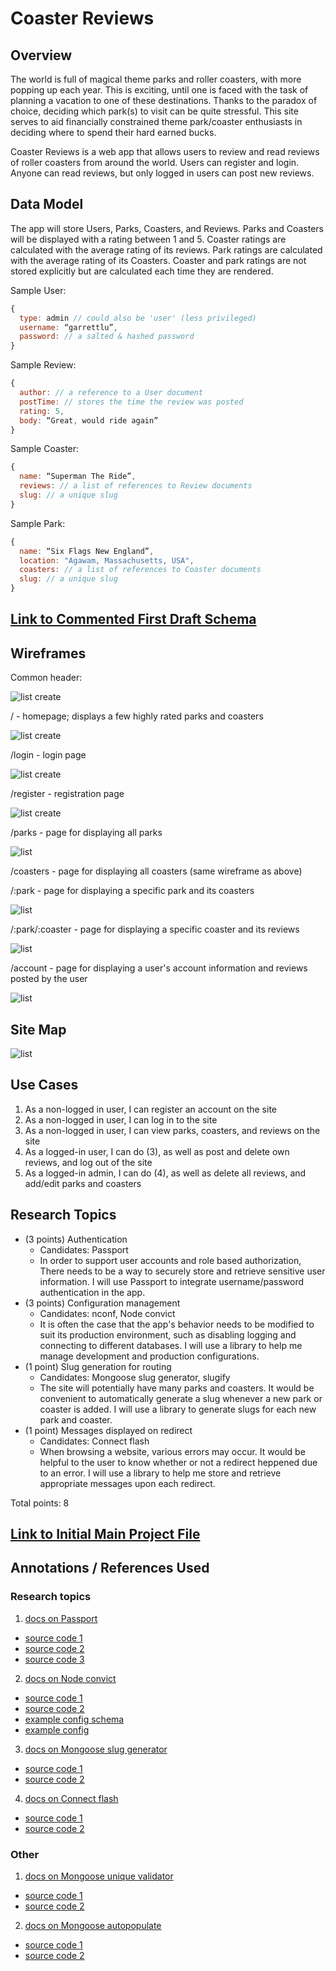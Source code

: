 # Coaster Reviews

## Overview

The world is full of magical theme parks and roller coasters, with more popping up each year. This is exciting, until one is faced with the task of planning a vacation to one of these destinations. Thanks to the paradox of choice, deciding which park(s) to visit can be quite stressful. This site serves to aid financially constrained theme park/coaster enthusiasts in deciding where to spend their hard earned bucks.

Coaster Reviews is a web app that allows users to review and read reviews of roller coasters from around the world. Users can register and login. Anyone can read reviews, but only logged in users can post new reviews.


## Data Model

The app will store Users, Parks, Coasters, and Reviews. Parks and Coasters will be displayed with a rating between 1 and 5. Coaster ratings are calculated with the average rating of its reviews. Park ratings are calculated with the average rating of its Coasters. Coaster and park ratings are not stored explicitly but are calculated each time they are rendered.

Sample User:

```javascript
{
  type: admin // could also be 'user' (less privileged)
  username: “garrettlu”,
  password: // a salted & hashed password
}
```

Sample Review:

```javascript
{
  author: // a reference to a User document
  postTime: // stores the time the review was posted
  rating: 5,
  body: “Great, would ride again”
}
```

Sample Coaster:

```javascript
{
  name: “Superman The Ride”,
  reviews: // a list of references to Review documents
  slug: // a unique slug
}
```

Sample Park:

```javascript
{
  name: “Six Flags New England”,
  location: "Agawam, Massachusetts, USA",
  coasters: // a list of references to Coaster documents
  slug: // a unique slug
}
```


## [Link to Commented First Draft Schema](db.js) 


## Wireframes

Common header:

![list create](documentation/header.png)

/ - homepage; displays a few highly rated parks and coasters

![list create](documentation/home.png)

/login - login page

![list create](documentation/login.png)

/register - registration page

![list create](documentation/register.png)

/parks - page for displaying all parks

![list](documentation/parks-coasters.png)

/coasters - page for displaying all coasters (same wireframe as above)

/:park - page for displaying a specific park and its coasters

![list](documentation/park.png)

/:park/:coaster - page for displaying a specific coaster and its reviews

![list](documentation/coaster.png)

/account - page for displaying a user's account information and reviews posted by the user

![list](documentation/account.png)


## Site Map

![list](documentation/sitemap.png)


## Use Cases

1. As a non-logged in user, I can register an account on the site
2. As a non-logged in user, I can log in to the site
3. As a non-logged in user, I can view parks, coasters, and reviews on the site
4. As a logged-in user, I can do (3), as well as post and delete own reviews, and log out of the site
5. As a logged-in admin, I can do (4), as well as delete all reviews, and add/edit parks and coasters


## Research Topics

* (3 points) Authentication
  * Candidates: Passport
  * In order to support user accounts and role based authorization, There needs to be a way to securely store and retrieve sensitive user information. I will use Passport to integrate username/password authentication in the app.
* (3 points) Configuration management
  * Candidates: nconf, Node convict
  * It is often the case that the app's behavior needs to be modified to suit its production environment, such as disabling logging and connecting to different databases. I will use a library to help me manage development and production configurations.
* (1 point) Slug generation for routing
  * Candidates: Mongoose slug generator, slugify
  * The site will potentially have many parks and coasters. It would be convenient to automatically generate a slug whenever a new park or coaster is added. I will use a library to generate slugs for each new park and coaster.
* (1 point) Messages displayed on redirect
  * Candidates: Connect flash
  * When browsing a website, various errors may occur. It would be helpful to the user to know whether or not a redirect heppened due to an error. I will use a library to help me store and retrieve appropriate messages upon each redirect.

Total points: 8


## [Link to Initial Main Project File](app.js) 


## Annotations / References Used

### Research topics

1. [docs on Passport](http://www.passportjs.org/docs/)
  * [source code 1](https://github.com/nyu-csci-ua-0467-001-fall-2021/gbl254-final-project/blob/9971f39938248aaef7829707f40f2f7dd366a367/auth.js#L22-L30)
  * [source code 2](https://github.com/nyu-csci-ua-0467-001-fall-2021/gbl254-final-project/blob/9971f39938248aaef7829707f40f2f7dd366a367/auth.js#L70-L71)
  * [source code 3](https://github.com/nyu-csci-ua-0467-001-fall-2021/gbl254-final-project/blob/66e9ef20cc412da91303338da8ac15a08eb72302/app.js#L79-L83)
2. [docs on Node convict](https://www.npmjs.com/package/convict)
  * [source code 1](https://github.com/nyu-csci-ua-0467-001-fall-2021/gbl254-final-project/blob/acb4f4223f109be4b6e72274db48e083d86f94df/app.js#L28)
  * [source code 2](https://github.com/nyu-csci-ua-0467-001-fall-2021/gbl254-final-project/blob/acb4f4223f109be4b6e72274db48e083d86f94df/db.js#L244-L246)
  * [example config schema](https://github.com/nyu-csci-ua-0467-001-fall-2021/gbl254-final-project/blob/master/config-schema.js.example)
  * [example config](https://github.com/nyu-csci-ua-0467-001-fall-2021/gbl254-final-project/blob/master/config.json.example)
3. [docs on Mongoose slug generator](https://www.npmjs.com/package/mongoose-slug-generator)
  * [source code 1](https://github.com/nyu-csci-ua-0467-001-fall-2021/gbl254-final-project/blob/9971f39938248aaef7829707f40f2f7dd366a367/db.js#L7)
  * [source code 2](https://github.com/nyu-csci-ua-0467-001-fall-2021/gbl254-final-project/blob/9971f39938248aaef7829707f40f2f7dd366a367/db.js#L84-L88)
4. [docs on Connect flash](https://www.npmjs.com/package/connect-flash)
  * [source code 1](https://github.com/nyu-csci-ua-0467-001-fall-2021/gbl254-final-project/blob/9971f39938248aaef7829707f40f2f7dd366a367/app.js#L45)
  * [source code 2](https://github.com/nyu-csci-ua-0467-001-fall-2021/gbl254-final-project/blob/9971f39938248aaef7829707f40f2f7dd366a367/app.js#L56)

### Other

1. [docs on Mongoose unique validator](https://www.npmjs.com/package/mongoose-unique-validator)
  * [source code 1](https://github.com/nyu-csci-ua-0467-001-fall-2021/gbl254-final-project/blob/9971f39938248aaef7829707f40f2f7dd366a367/db.js#L30)
  * [source code 2](https://github.com/nyu-csci-ua-0467-001-fall-2021/gbl254-final-project/blob/9971f39938248aaef7829707f40f2f7dd366a367/db.js#L41)
2. [docs on Mongoose autopopulate](https://www.npmjs.com/package/mongoose-autopopulate)
  * [source code 1](https://github.com/nyu-csci-ua-0467-001-fall-2021/gbl254-final-project/blob/9971f39938248aaef7829707f40f2f7dd366a367/db.js#L52)
  * [source code 2](https://github.com/nyu-csci-ua-0467-001-fall-2021/gbl254-final-project/blob/9971f39938248aaef7829707f40f2f7dd366a367/db.js#L67)